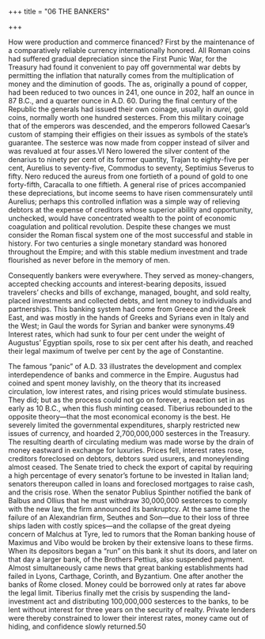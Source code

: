 +++
title = "06 THE BANKERS"

+++

How were production and commerce financed? First by the maintenance of a comparatively reliable currency internationally honored. All Roman coins had suffered gradual depreciation since the First Punic War, for the Treasury had found it convenient to pay off governmental war debts by permitting the inflation that naturally comes from the multiplication of money and the diminution of goods. The as, originally a pound of copper, had been reduced to two ounces in 241, one ounce in 202, half an ounce in 87 B.C., and a quarter ounce in A.D. 60. During the final century of the Republic the generals had issued their own coinage, usually in *aurei,* gold coins, normally worth one hundred sesterces. From this military coinage that of the emperors was descended, and the emperors followed Caesar’s custom of stamping their effigies on their issues as symbols of the state’s guarantee. The sesterce was now made from copper instead of silver and was revalued at four asses.VI Nero lowered the silver content of the denarius to ninety per cent of its former quantity, Trajan to eighty-five per cent, Aurelius to seventy-five, Commodus to seventy, Septimius Severus to fifty. Nero reduced the aureus from one fortieth of a pound of gold to one forty-fifth, Caracalla to one fiftieth. A general rise of prices accompanied these depreciations, but income seems to have risen commensurately until Aurelius; perhaps this controlled inflation was a simple way of relieving debtors at the expense of creditors whose superior ability and opportunity, unchecked, would have concentrated wealth to the point of economic coagulation and political revolution. Despite these changes we must consider the Roman fiscal system one of the most successful and stable in history. For two centuries a single monetary standard was honored throughout the Empire; and with this stable medium investment and trade flourished as never before in the memory of men.

Consequently bankers were everywhere. They served as money-changers, accepted checking accounts and interest-bearing deposits, issued travelers’ checks and bills of exchange, managed, bought, and sold realty, placed investments and collected debts, and lent money to individuals and partnerships. This banking system had come from Greece and the Greek East, and was mostly in the hands of Greeks and Syrians even in Italy and the West; in Gaul the words for Syrian and banker were synonyms.49 Interest rates, which had sunk to four per cent under the weight of Augustus’ Egyptian spoils, rose to six per cent after his death, and reached their legal maximum of twelve per cent by the age of Constantine.

The famous “panic” of A.D. 33 illustrates the development and complex interdependence of banks and commerce in the Empire. Augustus had coined and spent money lavishly, on the theory that its increased circulation, low interest rates, and rising prices would stimulate business. They did; but as the process could not go on forever, a reaction set in as early as 10 B.C., when this flush minting ceased. Tiberius rebounded to the opposite theory—that the most economical economy is the best. He severely limited the governmental expenditures, sharply restricted new issues of currency, and hoarded 2,700,000,000 sesterces in the Treasury. The resulting dearth of circulating medium was made worse by the drain of money eastward in exchange for luxuries. Prices fell, interest rates rose, creditors foreclosed on debtors, debtors sued usurers, and moneylending almost ceased. The Senate tried to check the export of capital by requiring a high percentage of every senator’s fortune to be invested in Italian land; senators thereupon called in loans and foreclosed mortgages to raise cash, and the crisis rose. When the senator Publius Spinther notified the bank of Balbus and Ollius that he must withdraw 30,000,000 sesterces to comply with the new law, the firm announced its bankruptcy. At the same time the failure of an Alexandrian firm, Seuthes and Son—due to their loss of three ships laden with costly spices—and the collapse of the great dyeing concern of Malchus at Tyre, led to rumors that the Roman banking house of Maximus and Vibo would be broken by their extensive loans to these firms. When its depositors began a “run” on this bank it shut its doors, and later on that day a larger bank, of the Brothers Pettius, also suspended payment. Almost simultaneously came news that great banking establishments had failed in Lyons, Carthage, Corinth, and Byzantium. One after another the banks of Rome closed. Money could be borrowed only at rates far above the legal limit. Tiberius finally met the crisis by suspending the land-investment act and distributing 100,000,000 sesterces to the banks, to be lent without interest for three years on the security of realty. Private lenders were thereby constrained to lower their interest rates, money came out of hiding, and confidence slowly returned.50



